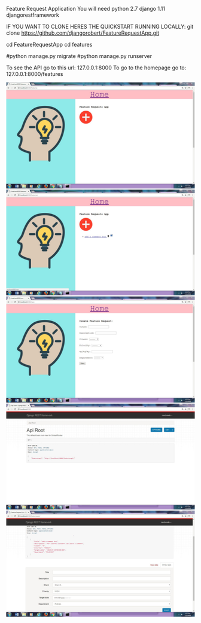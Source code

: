 Feature Request Application
You will need python 2.7 
django 1.11
djangorestframework

IF YOU WANT TO CLONE HERES THE QUICKSTART
RUNNING LOCALLY: git clone https://github.com/djangorobert/FeatureRequestApp.git

cd FeatureRequestApp
cd features


#python manage.py migrate 
#python manage.py runserver

To see the API go to this url: 127.0.0.1:8000
To go to the homepage go to: 127.0.0.1:8000/features


![Alt text](/Features/Feautures/static/css/featurerequestsnap.JPG?raw=true)
![Alt text](/Features/Feautures/static/css/featurerequestsnap2.JPG?raw=true)
![Alt text](/Features/Feautures/static/css/addformfeaturerequest.JPG?raw=true)
![Alt text](/Features/Feautures/static/css/featurerequestapi.JPG?raw=true)
![Alt text](/Features/Feautures/static/css/featurerequestapi2.JPG?raw=true)


